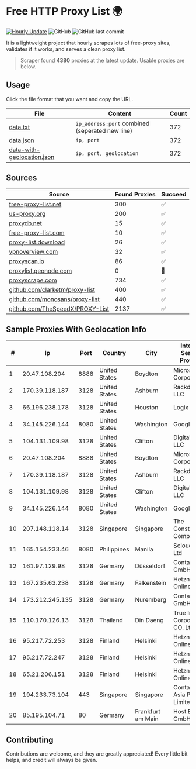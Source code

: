 
# Free HTTP Proxy List 🌍

[![Hourly Update](https://github.com/mertguvencli/http-proxy-list/actions/workflows/main.yml/badge.svg?branch=main)](https://github.com/mertguvencli/http-proxy-list/actions/workflows/main.yml)
![GitHub](https://img.shields.io/github/license/mertguvencli/http-proxy-list)
![GitHub last commit](https://img.shields.io/github/last-commit/mertguvencli/http-proxy-list)

It is a lightweight project that hourly scrapes lots of free-proxy sites, validates if it works, and serves a clean proxy list.


> Scraper found **4380** proxies at the latest update. Usable proxies are below.

## Usage

Click the file format that you want and copy the URL.


|File|Content|Count|
|----|-------|-----|
|[data.txt](https://raw.githubusercontent.com/mertguvencli/http-proxy-list/main/proxy-list/data.txt)|`ip_address:port` combined (seperated new line)|372|
|[data.json](https://raw.githubusercontent.com/mertguvencli/http-proxy-list/main/proxy-list/data.json)|`ip, port`|372|
|[data-with-geolocation.json](https://raw.githubusercontent.com/mertguvencli/http-proxy-list/main/proxy-list/data-with-geolocation.json)|`ip, port, geolocation`|372|

## Sources

|Source|Found Proxies|Succeed|
|------|-------------|-------|
|[free-proxy-list.net](https://free-proxy-list.net)|300|✅|
|[us-proxy.org](https://www.us-proxy.org)|200|✅|
|[proxydb.net](http://proxydb.net)|15|✅|
|[free-proxy-list.com](https://free-proxy-list.com/?page=&port=&type%5B%5D=http&type%5B%5D=https&up_time=0&search=Search)|10|✅|
|[proxy-list.download](https://www.proxy-list.download/HTTP)|26|✅|
|[vpnoverview.com](https://vpnoverview.com/privacy/anonymous-browsing/free-proxy-servers)|32|✅|
|[proxyscan.io](https://www.proxyscan.io)|86|✅|
|[proxylist.geonode.com](https://proxylist.geonode.com/api/proxy-list?limit=300&page=1&sort_by=lastChecked&sort_type=desc&protocols=http,https)|0|🚫|
|[proxyscrape.com](https://api.proxyscrape.com/v2/?request=displayproxies&protocol=http&timeout=10000&country=all&ssl=all&anonymity=all)|734|✅|
|[github.com/clarketm/proxy-list](https://raw.githubusercontent.com/clarketm/proxy-list/master/proxy-list-raw.txt)|400|✅|
|[github.com/monosans/proxy-list](https://raw.githubusercontent.com/monosans/proxy-list/main/proxies/http.txt)|440|✅|
|[github.com/TheSpeedX/PROXY-List](https://raw.githubusercontent.com/TheSpeedX/PROXY-List/master/http.txt)|2137|✅|


## Sample Proxies With Geolocation Info

|#|Ip|Port|Country|City|Internet Service Provider|
|-|--|----|-------|----|-------------------------|
|1|20.47.108.204|8888|United States|Boydton|Microsoft Corporation|
|2|170.39.118.187|3128|United States|Ashburn|Rackdog, LLC|
|3|66.196.238.178|3128|United States|Houston|Logix|
|4|34.145.226.144|8080|United States|Washington|Google LLC|
|5|104.131.109.98|3128|United States|Clifton|DigitalOcean, LLC|
|6|20.47.108.204|8888|United States|Boydton|Microsoft Corporation|
|7|170.39.118.187|3128|United States|Ashburn|Rackdog, LLC|
|8|104.131.109.98|3128|United States|Clifton|DigitalOcean, LLC|
|9|34.145.226.144|8080|United States|Washington|Google LLC|
|10|207.148.118.14|3128|Singapore|Singapore|The Constant Company|
|11|165.154.233.46|8080|Philippines|Manila|Scloud Pte Ltd|
|12|161.97.129.98|3128|Germany|Düsseldorf|Contabo GmbH|
|13|167.235.63.238|3128|Germany|Falkenstein|Hetzner Online GmbH|
|14|173.212.245.135|3128|Germany|Nuremberg|Contabo GmbH|
|15|110.170.126.13|3128|Thailand|Din Daeng|True Internet Corporation CO. Ltd.|
|16|95.217.72.253|3128|Finland|Helsinki|Hetzner Online GmbH|
|17|95.217.72.247|3128|Finland|Helsinki|Hetzner Online GmbH|
|18|65.21.206.151|3128|Finland|Helsinki|Hetzner Online GmbH|
|19|194.233.73.104|443|Singapore|Singapore|Contabo Asia Private Limited|
|20|85.195.104.71|80|Germany|Frankfurt am Main|Host Europe GmbH|



## Contributing

Contributions are welcome, and they are greatly appreciated! Every
little bit helps, and credit will always be given.

